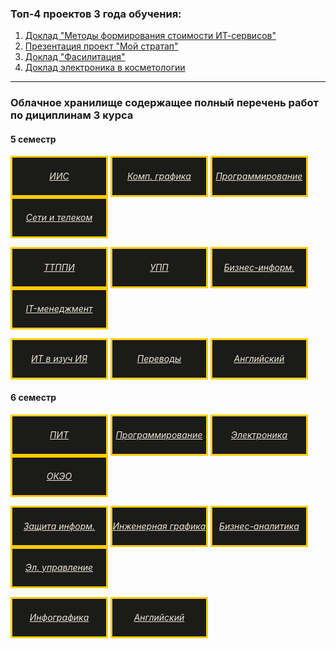 ### Топ-4 проектов 3 года обучения:
1. [Доклад "Методы формирования стоимости ИТ-сервисов"](https://vektoririna.github.io/3/1-3.pdf)
2. [Презентация проект "Мой стратап"](https://vektoririna.github.io/3/2-3.pdf)
3. [Доклад "Фасилитация"](https://vektoririna.github.io/3/3-3.pdf)
4. [Доклад электроника в косметологии](https://vektoririna.github.io/3/4-3.pdf)

______________________

### Облачное хранилище содержащее полный перечень работ по дициплинам 3 курса

#### 5 семестр


<a href="https://drive.google.com/open?id=1Y3Jpb0MbPCY6svY-R1BeyLFA8PVaniDH&usp=drive_copy" style="background-color: #1b1b1a; color: #f0e8d6; border: 3px solid #ffcd00; display: inline-block; width: 150px; height: 60px; text-align: center; line-height: 60px; font-style: italic;"> ИИС </a>
<a href="https://drive.google.com/open?id=1MnEJVkA6vT3vwukH7S0l836B8TsM4B0x&usp=drive_copy" style="background-color: #1b1b1a; color: #f0e8d6; border: 3px solid #ffcd00; display: inline-block; width: 150px; height: 60px; text-align: center; line-height: 60px; font-style: italic;"> Комп. графика </a>
<a href="https://vektoririna.github.io/prog" style="background-color: #1b1b1a; color: #f0e8d6; border: 3px solid #ffcd00; display: inline-block; width: 150px; height: 60px; text-align: center; line-height: 60px; font-style: italic;"> Программирование </a>
<a href="https://drive.google.com/open?id=18Ieuo6eJunnzUMBr79fxDhmm4wWd9h1G&usp=drive_copy" style="background-color: #1b1b1a; color: #f0e8d6; border: 3px solid #ffcd00; display: inline-block; width: 150px; height: 60px; text-align: center; line-height: 60px; font-style: italic;"> Сети и телеком </a>

<a href="https://drive.google.com/open?id=127dA77ozXKszWJfp7BbKYVL8bIYUb_eT&usp=drive_copy" style="background-color: #1b1b1a; color: #f0e8d6; border: 3px solid #ffcd00; display: inline-block; width: 150px; height: 60px; text-align: center; line-height: 60px; font-style: italic;"> ТТППИ </a>
<a href="https://drive.google.com/open?id=1fQjbR_i5Wc8u9FEUxfQhwTkQP-9v0r25&usp=drive_copy" style="background-color: #1b1b1a; color: #f0e8d6; border: 3px solid #ffcd00; display: inline-block; width: 150px; height: 60px; text-align: center; line-height: 60px; font-style: italic;"> УПП </a>
<a href="https://drive.google.com/open?id=1t_5GrdLIgko90mv8NGH3wjtw-VKwrRDi&usp=drive_copy" style="background-color: #1b1b1a; color: #f0e8d6; border: 3px solid #ffcd00; display: inline-block; width: 150px; height: 60px; text-align: center; line-height: 60px; font-style: italic;"> Бизнес-информ. </a>
<a href="https://drive.google.com/open?id=1efKrgHBrIT-FQHfP9DOfgwYOaChAxhmi&usp=drive_copy" style="background-color: #1b1b1a; color: #f0e8d6; border: 3px solid #ffcd00; display: inline-block; width: 150px; height: 60px; text-align: center; line-height: 60px; font-style: italic;"> IT-менеджмент </a>

<a href="https://drive.google.com/open?id=1_YGgYUozGhlAtB1LF2hBaC3ajJuALrkS&usp=drive_copy" style="background-color: #1b1b1a; color: #f0e8d6; border: 3px solid #ffcd00; display: inline-block; width: 150px; height: 60px; text-align: center; line-height: 60px; font-style: italic;"> ИТ в изуч ИЯ </a>
<a href="https://drive.google.com/open?id=14o5iwPqun_oB9HfWLZL0wDnY0Ailb_1J&usp=drive_copy" style="background-color: #1b1b1a; color: #f0e8d6; border: 3px solid #ffcd00; display: inline-block; width: 150px; height: 60px; text-align: center; line-height: 60px; font-style: italic;"> Переводы </a>
<a href="https://drive.google.com/open?id=1W2T5hUYL5HEB_ikL9N02XvLGuky69E-x&usp=drive_copy" style="background-color: #1b1b1a; color: #f0e8d6; border: 3px solid #ffcd00; display: inline-block; width: 150px; height: 60px; text-align: center; line-height: 60px; font-style: italic;"> Английский </a>

#### 6 семестр


<a href="https://drive.google.com/open?id=1Nl8K1HMVfXL_WFwgBbrpFF5SB-ila3vJ&usp=drive_copy" style="background-color: #1b1b1a; color: #f0e8d6; border: 3px solid #ffcd00; display: inline-block; width: 150px; height: 60px; text-align: center; line-height: 60px; font-style: italic;"> ПИТ </a>
<a href="https://vektoririna.github.io/prog" style="background-color: #1b1b1a; color: #f0e8d6; border: 3px solid #ffcd00; display: inline-block; width: 150px; height: 60px; text-align: center; line-height: 60px; font-style: italic;"> Программирование </a>
<a href="https://drive.google.com/open?id=1znQ0VKzN080RCn1VxOxHxLXyoL3LqDcv&usp=drive_copy" style="background-color: #1b1b1a; color: #f0e8d6; border: 3px solid #ffcd00; display: inline-block; width: 150px; height: 60px; text-align: center; line-height: 60px; font-style: italic;"> Электроника </a>
<a href="https://drive.google.com/open?id=1rJnaIJLTcmzsAXClDT784sfYTMEOIRNB&usp=drive_copy" style="background-color: #1b1b1a; color: #f0e8d6; border: 3px solid #ffcd00; display: inline-block; width: 150px; height: 60px; text-align: center; line-height: 60px; font-style: italic;"> ОКЭО </a>

<a href="https://drive.google.com/open?id=1TI2Fw-rqxHwsvrhxkT-NQJpd6-twSX8N&usp=drive_copy" style="background-color: #1b1b1a; color: #f0e8d6; border: 3px solid #ffcd00; display: inline-block; width: 150px; height: 60px; text-align: center; line-height: 60px; font-style: italic;"> Защита информ. </a>
<a href="https://drive.google.com/open?id=1zDGaiPd5spwwF8mbge4uCOm02RPFVTJn&usp=drive_copy" style="background-color: #1b1b1a; color: #f0e8d6; border: 3px solid #ffcd00; display: inline-block; width: 150px; height: 60px; text-align: center; line-height: 60px; font-style: italic;"> Инженерная графика </a>
<a href="https://drive.google.com/open?id=1_HvMtyQ6XopTZi1nSX8HYivLSw0X_Bya&usp=drive_copy" style="background-color: #1b1b1a; color: #f0e8d6; border: 3px solid #ffcd00; display: inline-block; width: 150px; height: 60px; text-align: center; line-height: 60px; font-style: italic;"> Бизнес-аналитика </a>
<a href="https://drive.google.com/open?id=1pc2-BRvfBCVH_X1V0Z4J9an_XulmxOM_&usp=drive_copy" style="background-color: #1b1b1a; color: #f0e8d6; border: 3px solid #ffcd00; display: inline-block; width: 150px; height: 60px; text-align: center; line-height: 60px; font-style: italic;"> Эл. управление </a>

<a href="https://drive.google.com/open?id=15XJly5jVjOKG2yPGirbBK4PzXtZuS9CI&usp=drive_copy" style="background-color: #1b1b1a; color: #f0e8d6; border: 3px solid #ffcd00; display: inline-block; width: 150px; height: 60px; text-align: center; line-height: 60px; font-style: italic;"> Инфографика </a>
<a href="https://drive.google.com/open?id=1Venk7i4aU0BL5tob-UhiGJJ5swHM4TWp&usp=drive_copy" style="background-color: #1b1b1a; color: #f0e8d6; border: 3px solid #ffcd00; display: inline-block; width: 150px; height: 60px; text-align: center; line-height: 60px; font-style: italic;"> Английский </a>
